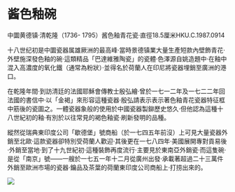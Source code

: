 # 酱色釉碗  

中圜黄德镇·清乾隆（1736- 1795）酱色釉青花瓷·直徑18.5厘米HKU.C.1987.0914  

十八世纪初是中圜瓷器属雄厥洲的最高峰·當時景德镇業大量生產短款內壁飾青花·外壁施深發色釉的碗·這類精品「巴達維雅陶瓷」的瓷體·色澤源自姚造題中·在釉中混入高濃度的氧化鐵（通常為粉狀）·並得名於荷蘭人在印尼將瓷器埋銷至廣洲的港口。  

在乾隆年間·到訪清廷的法國耶穌會傳教士殷弘繪·曾於一七一二年及一七二二年回法國的書信中·以「金褐」來形容這種瓷器·殷弘請表示表示著色釉青花瓷器特征框中筋後的瓷圖之。一體瓷器象般的使用於中國瓷器製鉚歷史悠久·但他認為這種十八世紀初的釉·有別於以往常見的褐色釉瓷·刷新發明的品種。  

縱然從瑞典東印度公司「歇德堡」號商船（於一七四五年前沒）上可見大量瓷器外銷至北歐·這款瓷器卻特別受荷蘭人歡迎·其後更在一七八四年·美國展開專對貢易後·外銷至當地·到了十九世紀初·這種裝飾再度流行·主要見於東南亞外銷瓷·而這隻碗·是從「南京」號——一艘於一七五一年十二月從廣州出發·承載著超過二十三萬件外銷至歐洲市場的瓷器·鑰品及茶葉的荷蘭東印度公司商船上·打捞出來的。  

![](https://cdn-mineru.openxlab.org.cn/result/2025-07-27/26ec8c02-599c-4b79-9876-e092d6287e02/35c05a429a53ccdb7821d93fc29304004b7ac2653a55aa1b6ccf9b5c5ce8c516.jpg)  